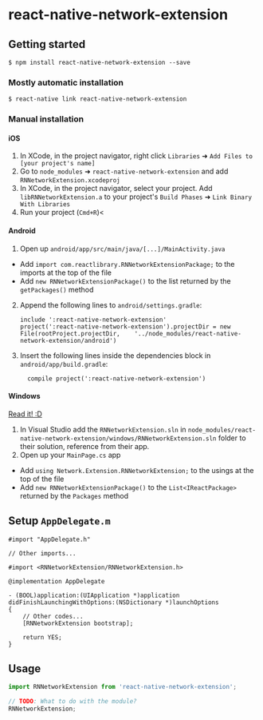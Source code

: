 
# react-native-network-extension

## Getting started

`$ npm install react-native-network-extension --save`

### Mostly automatic installation

`$ react-native link react-native-network-extension`

### Manual installation


#### iOS

1. In XCode, in the project navigator, right click `Libraries` ➜ `Add Files to [your project's name]`
2. Go to `node_modules` ➜ `react-native-network-extension` and add `RNNetworkExtension.xcodeproj`
3. In XCode, in the project navigator, select your project. Add `libRNNetworkExtension.a` to your project's `Build Phases` ➜ `Link Binary With Libraries`
4. Run your project (`Cmd+R`)<

#### Android

1. Open up `android/app/src/main/java/[...]/MainActivity.java`
  - Add `import com.reactlibrary.RNNetworkExtensionPackage;` to the imports at the top of the file
  - Add `new RNNetworkExtensionPackage()` to the list returned by the `getPackages()` method
2. Append the following lines to `android/settings.gradle`:
  	```
  	include ':react-native-network-extension'
  	project(':react-native-network-extension').projectDir = new File(rootProject.projectDir, 	'../node_modules/react-native-network-extension/android')
  	```
3. Insert the following lines inside the dependencies block in `android/app/build.gradle`:
  	```
      compile project(':react-native-network-extension')
  	```

#### Windows
[Read it! :D](https://github.com/ReactWindows/react-native)

1. In Visual Studio add the `RNNetworkExtension.sln` in `node_modules/react-native-network-extension/windows/RNNetworkExtension.sln` folder to their solution, reference from their app.
2. Open up your `MainPage.cs` app
  - Add `using Network.Extension.RNNetworkExtension;` to the usings at the top of the file
  - Add `new RNNetworkExtensionPackage()` to the `List<IReactPackage>` returned by the `Packages` method


## Setup `AppDelegate.m`
	#import "AppDelegate.h"

	// Other imports...

	#import <RNNetworkExtension/RNNetworkExtension.h>

	@implementation AppDelegate

	- (BOOL)application:(UIApplication *)application didFinishLaunchingWithOptions:(NSDictionary *)launchOptions
	{
		// Other codes...
		[RNNetworkExtension bootstrap];
	
		return YES;
	}

## Usage
```javascript
import RNNetworkExtension from 'react-native-network-extension';

// TODO: What to do with the module?
RNNetworkExtension;
```
  